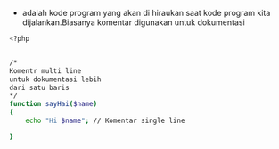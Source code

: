 - adalah kode program yang akan di hiraukan saat kode program kita dijalankan.Biasanya komentar digunakan untuk dokumentasi

```zsh
<?php


/*
Komentr multi line
untuk dokumentasi lebih
dari satu baris
*/
function sayHai($name)
{
    echo "Hi $name"; // Komentar single line

}
```
